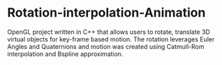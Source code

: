 # Rotation-interpolation-Animation
OpenGL project written in C++ that allows users to rotate, translate 3D virtual objects for key-frame based motion. The rotation leverages Euler Angles and Quaternions and motion was created using Catmull-Rom interpolation and Bspline approximation.
